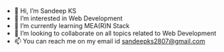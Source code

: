 - 👋 Hi, I’m Sandeep KS
- 👀 I’m interested in Web Development
- 🌱 I’m currently learning MEA(R)N Stack
- 💞️ I’m looking to collaborate on all topics related to Web Development
- 📫 You can reach me on my email id sandeepks2807@gmail.com

<!---
Sandeep-KSanthosh/Sandeep-KSanthosh is a ✨ special ✨ repository because its `README.md` (this file) appears on your GitHub profile.
You can click the Preview link to take a look at your changes.
--->
